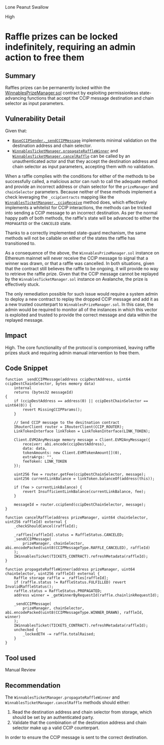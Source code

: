 Lone Peanut Swallow

High

# Raffle prizes can be locked indefinitely, requiring an admin action to free them

## Summary

Raffles prizes can be permanently locked within the [WinnablesPrizeManager.sol](https://github.com/sherlock-audit/2024-08-winnables-raffles/blob/main/public-contracts/contracts/WinnablesPrizeManager.sol) contract by exploiting permissionless state-advancing functions that accept the CCIP message destination and  chain selector as input parameters.

## Vulnerability Detail

Given that:
- [`BaseCCIPSender._sendCCIPMessage`](https://github.com/sherlock-audit/2024-08-winnables-raffles/blob/main/public-contracts/contracts/BaseCCIPSender.sol#L15) implements minimal validation on the destination address and chain selector.
- [`WinnablesTicketManager.propagateRaffleWinner`](https://github.com/sherlock-audit/2024-08-winnables-raffles/blob/main/public-contracts/contracts/WinnablesTicketManager.sol#L334-L345) and [`WinnablesTicketManager.cancelRaffle`](https://github.com/sherlock-audit/2024-08-winnables-raffles/blob/main/public-contracts/contracts/WinnablesTicketManager.sol#L278-L288) can be called by an unauthenticated actor and that they accept the destination address and chain selector as input parameters, accepting them with no validation.

When a raffle complies with the conditions for either of the methods to be successfully called, a malicious actor can rush to call the adequate method and provide an incorrect address or chain selector for the `prizeManager` and `chainSelector` parameters.
Because neither of these methods implement a check leveraging the `_ccipContracts` mapping like the [`WinnablesTicketManager._ccipReceive`](https://github.com/sherlock-audit/2024-08-winnables-raffles/blob/main/public-contracts/contracts/WinnablesTicketManager.sol#L368-L370) method does, which effectively implements a whitelist for CCIP interactions, the methods can be tricked into sending a CCIP message to an incorrect destination.
As per the normal happy path of both methods, the raffle's state will be advanced to either the `PROPAGATED` or the `CANCELED` state.

Thanks to a correctly implemented state-guard mechanism, the same methods will not be callable on either of the states the raffle has transitioned to.

As a consequence of the above, the `WinnablesPrizeManager.sol` instance on Ethereum mainnet will never receive the CCIP message to signal that a winner was drawn, or that a raffle was cancelled. In both situations, given that the contract still believes the raffle to be ongoing, it will provide no way to retrieve the raffle prize.
Given that the CCIP message cannot be replayed by the `WinnablesTicketManager.sol` instance on Avalanche, the prize is effectively stuck.

The only remediation possible for such issue would require a system admin to deploy a new contract to replay the dropped CCIP message and add it as a new trusted counterpart to `WinnablesPrizeManager.sol`. In this case, the admin would be required to monitor all of the instances in which this vector is exploited and trusted to provide the correct message and data within the replayed message.

## Impact

High.
The core functionality of the protocol is compromised, leaving raffle prizes stuck and requiring admin manual intervention to free them.

## Code Snippet

```solidity
function _sendCCIPMessage(address ccipDestAddress, uint64 ccipDestChainSelector, bytes memory data)
	internal
	returns (bytes32 messageId)
{
	if (ccipDestAddress == address(0) || ccipDestChainSelector == uint64(0)) {
		revert MissingCCIPParams();
	}

	// Send CCIP message to the desitnation contract
	IRouterClient router = IRouterClient(CCIP_ROUTER);
	LinkTokenInterface linkToken = LinkTokenInterface(LINK_TOKEN);

	Client.EVM2AnyMessage memory message = Client.EVM2AnyMessage({
		receiver: abi.encode(ccipDestAddress),
		data: data,
		tokenAmounts: new Client.EVMTokenAmount[](0),
		extraArgs: "",
		feeToken: LINK_TOKEN
	});

	uint256 fee = router.getFee(ccipDestChainSelector, message);
	uint256 currentLinkBalance = linkToken.balanceOf(address(this));

	if (fee > currentLinkBalance) {
		revert InsufficientLinkBalance(currentLinkBalance, fee);
	}

	messageId = router.ccipSend(ccipDestChainSelector, message);
}
```

```solidity
function cancelRaffle(address prizeManager, uint64 chainSelector, uint256 raffleId) external {
	_checkShouldCancel(raffleId);

	_raffles[raffleId].status = RaffleStatus.CANCELED;
	_sendCCIPMessage(
		prizeManager, chainSelector, abi.encodePacked(uint8(CCIPMessageType.RAFFLE_CANCELED), raffleId)
	);
	IWinnablesTicket(TICKETS_CONTRACT).refreshMetadata(raffleId);
}
```

```solidity
function propagateRaffleWinner(address prizeManager, uint64 chainSelector, uint256 raffleId) external {
	Raffle storage raffle = _raffles[raffleId];
	if (raffle.status != RaffleStatus.FULFILLED) revert InvalidRaffleStatus();
	raffle.status = RaffleStatus.PROPAGATED;
	address winner = _getWinnerByRequestId(raffle.chainlinkRequestId);

	_sendCCIPMessage(
		prizeManager, chainSelector, abi.encodePacked(uint8(CCIPMessageType.WINNER_DRAWN), raffleId, winner)
	);
	IWinnablesTicket(TICKETS_CONTRACT).refreshMetadata(raffleId);
	unchecked {
		_lockedETH -= raffle.totalRaised;
	}
}
```

## Tool used

Manual Review

## Recommendation

The `WinnablesTicketManager.propagateRaffleWinner` and `WinnablesTicketManager.cancelRaffle` methods should either:
1. Read the destination address and chain selector from storage, which should be set by an authenticated party.
2. Validate that the combination of the destination address and chain selector make up a valid CCIP counterpart.

In order to ensure the CCIP message is sent to the correct destination.